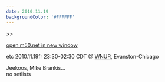```yaml
---
date: 2010.11.19
backgroundColor: '#FFFFFF'
---
```


\>>

[open m50.net in new window  
](http://m50.net/)  

etc 2010.11.19fr 23:30-02:30 CDT @ [WNUR](http://www.wnur.org/), Evanston-Chicago  

Jeekoos, Mike Brankis...  
no setlists